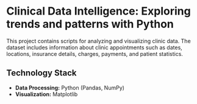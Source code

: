 # Clinical Data Intelligence: Exploring trends and patterns with Python

This project contains scripts for analyzing and visualizing clinic data. The dataset includes information about clinic appointments such as dates, locations, insurance details, charges, payments, and patient statistics.

## Technology Stack
- **Data Processing:** Python (Pandas, NumPy)
- **Visualization:** Matplotlib
